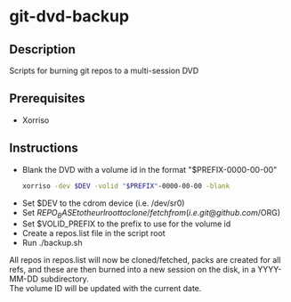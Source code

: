 # git-dvd-backup

## Description
Scripts for burning git repos to a multi-session DVD  

## Prerequisites
- Xorriso

## Instructions

- Blank the DVD with a volume id in the format "$PREFIX-0000-00-00"  
  ```sh
  xorriso -dev $DEV -volid "$PREFIX"-0000-00-00 -blank
  ```
- Set $DEV to the cdrom device (i.e. /dev/sr0)  
- Set $REPO_BASE to the url root to clone/fetch from (i.e. git@github.com/$ORG)  
- Set $VOLID_PREFIX to the prefix to use for the volume id
- Create a repos.list file in the script root
- Run ./backup.sh

All repos in repos.list will now be cloned/fetched, packs are created for all refs, and these are then burned into a new session on the disk, in a YYYY-MM-DD subdirectory.  
The volume ID will be updated with the current date.  
